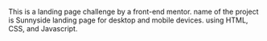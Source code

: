 This is  a landing page challenge by a front-end mentor. name of the project is Sunnyside landing page for desktop and mobile devices. using HTML, CSS, and Javascript.

